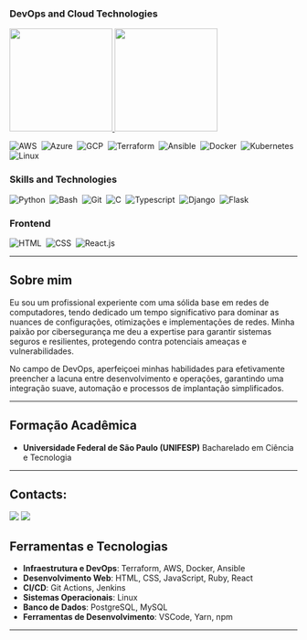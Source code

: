 ### DevOps and Cloud Technologies

<a href="https://github.com/Enzo0100">
  <img height="180em" src="https://github-readme-stats.vercel.app/api?username=Enzo0100&show_icons=true&theme=nord">
  <img height="180em" src="https://github-readme-stats.vercel.app/api/top-langs/?username=Enzo0100&layout=compact&theme=nord">
</a>

![AWS](https://img.shields.io/badge/AWS-232F3E?style=for-the-badge&logo=amazon-aws&logoColor=white)&nbsp;
![Azure](https://img.shields.io/badge/Azure-0078D4?style=for-the-badge&logo=microsoft-azure&logoColor=white)&nbsp;
![GCP](https://img.shields.io/badge/GCP-4285F4?style=for-the-badge&logo=google-cloud&logoColor=white)&nbsp;
![Terraform](https://img.shields.io/badge/Terraform-623CE4?style=for-the-badge&logo=terraform&logoColor=white)&nbsp;
![Ansible](https://img.shields.io/badge/Ansible-EE0000?style=for-the-badge&logo=ansible&logoColor=white)&nbsp;
![Docker](https://img.shields.io/badge/Docker-2496ED?style=for-the-badge&logo=docker&logoColor=white)&nbsp;
![Kubernetes](https://img.shields.io/badge/Kubernetes-326CE5?style=for-the-badge&logo=kubernetes&logoColor=white)&nbsp;
![Linux](https://img.shields.io/badge/Linux-FCC624?style=for-the-badge&logo=linux&logoColor=black)&nbsp;

### Skills and Technologies
![Python](https://img.shields.io/badge/Python-3776AB?style=for-the-badge&logo=python&logoColor=white)&nbsp;
![Bash](https://img.shields.io/badge/Bash-4EAA25?style=for-the-badge&logo=gnu-bash&logoColor=white)&nbsp;
![Git](https://img.shields.io/badge/GIT-E44C30?style=for-the-badge&logo=git&logoColor=white)&nbsp;
![C](https://img.shields.io/badge/C-00599C?style=for-the-badge&logo=c&logoColor=white)&nbsp;
![Typescript](https://img.shields.io/badge/TypeScript-007ACC?style=for-the-badge&logo=typescript&logoColor=white)&nbsp;
![Django](https://img.shields.io/badge/Django-092E20?style=for-the-badge&logo=django&logoColor=white)&nbsp;
![Flask](https://img.shields.io/badge/Flask-000000?style=for-the-badge&logo=flask&logoColor=white)&nbsp;

### Frontend

![HTML](https://img.shields.io/badge/HTML5-E34F26?style=for-the-badge&logo=html5&logoColor=white)&nbsp;
![CSS](https://img.shields.io/badge/CSS3-1572B6?style=for-the-badge&logo=css3&logoColor=white)&nbsp;
![React.js](https://img.shields.io/badge/React-20232A?style=for-the-badge&logo=react&logoColor=61DAFB)&nbsp;


---


## Sobre mim

Eu sou um profissional experiente com uma sólida base em redes de computadores, tendo dedicado um tempo significativo para dominar as nuances de configurações, otimizações e implementações de redes. Minha paixão por cibersegurança me deu a expertise para garantir sistemas seguros e resilientes, protegendo contra potenciais ameaças e vulnerabilidades.

No campo de DevOps, aperfeiçoei minhas habilidades para efetivamente preencher a lacuna entre desenvolvimento e operações, garantindo uma integração suave, automação e processos de implantação simplificados.



---

## Formação Acadêmica

- **Universidade Federal de São Paulo (UNIFESP)**
  Bacharelado em Ciência e Tecnologia

---






## Contacts:

<div> 
<a href = "mailto:enzoceravolo100@gmail.com"> <img src="https://img.shields.io/badge/-Gmail-%23333?style=for-the-badge&logo=gmail&logoColor=white" target="_blank"></a>
<a href="https://www.linkedin.com/in/enzo-ceravolo/" target="_blank"><img src="https://img.shields.io/badge/-LinkedIn-%230077B5?style=for-the-badge&logo=linkedin&logoColor=white"  target="_blank"></a> 







## Ferramentas e Tecnologias

- **Infraestrutura e DevOps**: Terraform, AWS, Docker, Ansible
- **Desenvolvimento Web**: HTML, CSS, JavaScript, Ruby, React
- **CI/CD**: Git Actions, Jenkins
- **Sistemas Operacionais**: Linux
- **Banco de Dados**: PostgreSQL, MySQL
- **Ferramentas de Desenvolvimento**: VSCode, Yarn, npm

---

